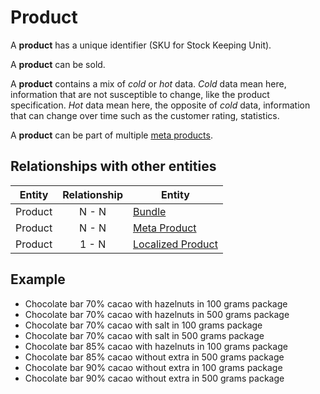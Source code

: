 # Product

A **product** has a unique identifier (SKU for Stock Keeping Unit).

A **product** can be sold.

A **product** contains a mix of _cold_ or _hot_ data. _Cold_ data mean here, information that are not susceptible to change, like the product specification. _Hot_ data mean here, the opposite of _cold_ data, information that can change over time such as the customer rating, statistics.

A **product** can be part of multiple [meta products].


## Relationships with other entities

| Entity | Relationship | Entity |
| --- |:--------:| --- |
| Product | N - N | [Bundle] |
| Product | N - N | [Meta Product] |
| Product | 1 - N | [Localized Product] |


## Example

* Chocolate bar 70% cacao with hazelnuts in 100 grams package
* Chocolate bar 70% cacao with hazelnuts in 500 grams package
* Chocolate bar 70% cacao with salt in 100 grams package
* Chocolate bar 70% cacao with salt in 500 grams package
* Chocolate bar 85% cacao with hazelnuts in 100 grams package
* Chocolate bar 85% cacao without extra in 500 grams package
* Chocolate bar 90% cacao without extra in 100 grams package
* Chocolate bar 90% cacao without extra in 500 grams package



[Bundle]: ../bundle.md
[Localized Product]: ../localised-product.md
[meta products]: ../meta-product.md
[Meta Product]: ../meta-product.md
